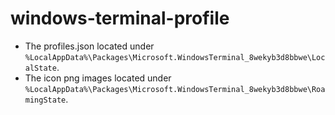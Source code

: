 # windows-terminal-profile

- The profiles.json located under `%LocalAppData%\Packages\Microsoft.WindowsTerminal_8wekyb3d8bbwe\LocalState`.
- The icon png images located under `%LocalAppData%\Packages\Microsoft.WindowsTerminal_8wekyb3d8bbwe\RoamingState`.
